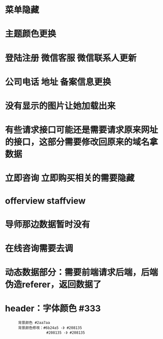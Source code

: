 <!--
 * @Descripttion: 
 * @version: 
 * @Author: wenchao.chai
 * @Date: 2021-03-25 12:35:18
 * @LastEditors: wenchao.chai
 * @LastEditTime: 2021-03-25 17:46:13
-->
# 菜单隐藏
# 主题颜色更换
# 登陆注册 微信客服 微信联系人更新
# 公司电话 地址 备案信息更换
# 没有显示的图片让她加载出来
# 有些请求接口可能还是需要请求原来网址的接口，这部分需要修改回原来的域名拿数据
# 立即咨询 立即购买相关的需要隐藏
# offerview staffview
# 导师那边数据暂时没有
# 在线咨询需要去调

# 动态数据部分：需要前端请求后端，后端伪造referer，返回数据了

# header：字体颜色 #333
          背景颜色 #2aa7aa
          背景颜色修改：#6b24a5 -》 #208135
                       #208135 -》 #208135